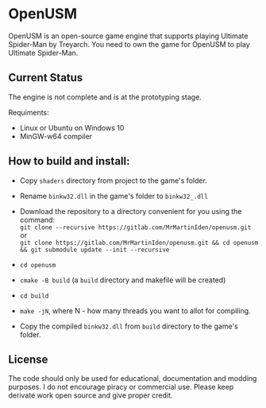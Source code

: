 OpenUSM
======

OpenUSM is an open-source game engine that supports playing Ultimate Spider-Man by Treyarch. You need to own the game for OpenUSM to play Ultimate Spider-Man.

Current Status
--------------

The engine is not complete and is at the prototyping stage.

Requiments:
* Linux or Ubuntu on Windows 10
* MinGW-w64 compiler


How to build and install:
------------------------
* Copy `shaders` directory from project to the game's folder.
* Rename `binkw32.dll` in the game's folder to `binkw32_.dll`
* Download the repository to a directory convenient for you using the command:  
`git clone --recursive https://gitlab.com/MrMartinIden/openusm.git`  
    or  
`git clone https://gitlab.com/MrMartinIden/openusm.git && cd openusm && git submodule update --init --recursive`

* `cd openusm`
* `cmake -B build` (a `build` directory and makefile will be created)
* `cd build`
* `make -jN`, where N - how many threads you want to allot for compiling.
* Copy the compiled `binkw32.dll` from `build` directory to the game's folder.


License
------------

The code should only be used for educational, documentation and modding purposes.
I do not encourage piracy or commercial use.
Please keep derivate work open source and give proper credit.
